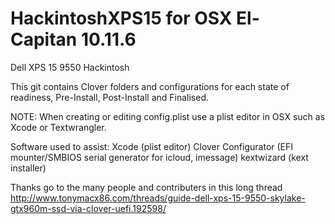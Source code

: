 # HackintoshXPS15 for OSX El-Capitan 10.11.6
Dell XPS 15 9550 Hackintosh

This git contains Clover folders and configurations for each state of readiness, Pre-Install, Post-Install and Finalised.

NOTE: When creating or editing config.plist use a plist editor in OSX such as Xcode or Textwrangler.

Software used to assist:
Xcode (plist editor)
Clover Configurator (EFI mounter/SMBIOS serial generator for icloud, imessage)
kextwizard (kext installer)

Thanks go to the many people and contributers in this long thread http://www.tonymacx86.com/threads/guide-dell-xps-15-9550-skylake-gtx960m-ssd-via-clover-uefi.192598/
